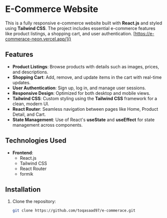 # E-Commerce Website

This is a fully responsive e-commerce website built with **React.js** and styled using **Tailwind CSS**. The project includes essential e-commerce features like product listings, a shopping cart, and user authentication.
[https://e-commerace-neon.vercel.app/]()

## Features

- **Product Listings**: Browse products with details such as images, prices, and descriptions.
- **Shopping Cart**: Add, remove, and update items in the cart with real-time updates.
- **User Authentication**: Sign up, log in, and manage user sessions.
- **Responsive Design**: Optimized for both desktop and mobile views.
- **Tailwind CSS**: Custom styling using the **Tailwind CSS** framework for a clean, modern UI.
- **React Router**: Seamless navigation between pages like Home, Product Detail, and Cart.
- **State Management**: Use of React's **useState** and **useEffect** for state management across components.

## Technologies Used

- **Frontend**:  
  - React.js  
  - Tailwind CSS  
  - React Router
  - formik
  

## Installation

1. Clone the repository:
   ```bash
   git clone https://github.com/toqasaad97/e-commerace.git
